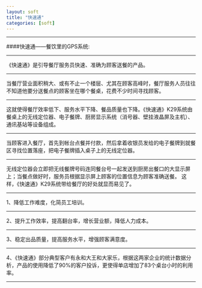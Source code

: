 ```yaml
---
layout: soft
title: "快速通"
categories: [soft]
---
```

<hr/>
####快速通——餐饮里的GPS系统:
<hr/>
《快速通》是引导餐厅服务员快速、准确为顾客送餐的产品。
<hr/>
当餐厅营业面积稍大、或有不止一个楼层、尤其在顾客高峰时，餐厅服务人员往往不知道他要分送餐点的顾客坐在哪个餐桌，花费不少时间寻找顾客。
<hr/>
这就使得餐厅效率低下、服务水平下降、餐品质量也下降。《快速通》K29系统由餐桌上的无线定位器、电子餐牌、厨房显示系统（消号器、壁挂液晶屏及主机）、通讯基站等设备组成。
<hr/>
当顾客进入餐厅，首先到帐台点餐并付款，然后拿着收银员发给的电子餐牌到就餐区寻找位置落座，把电子餐牌插入桌子上的无线定位器。
<hr/>
无线定位器会立即把无线餐牌号码连同餐台号一起发送到厨房出餐口的大显示屏上；当餐点做好时，服务员根据显示屏上顾客的位置信息为顾客准确送餐。
这样，《快速通》K29系统带给餐厅的好处就显而易见了。
<hr/>
1、降低工作难度，化简员工培训。
<hr/>
2、提升工作效率，提高翻台率，增长营业额，降低人力成本。 
<hr/>
3、稳定出品质量，提高服务水平，增强顾客满意度。
<hr/>
4、《快速通》部分典型客户有永和大王和大家乐，根据这两家企业的统计数据分析，产品的使用降低了90%的客户投诉，更使得单店增加了83个桌台小时的利用率。
<hr/>

